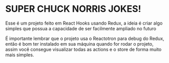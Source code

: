 <h1>SUPER CHUCK NORRIS JOKES!</h1>

Esse é um projeto feito em React Hooks usando Redux, a ideia é criar algo simples que possua a capacidade de ser facilmente ampliado no futuro

É importante lembrar que o projeto usa o Reactotron para debug do Redux, então é bom ter instalado em sua máquina quando for rodar o projeto, assim você consegue visualizar todas as actions e o store de forma muito mais simples.
